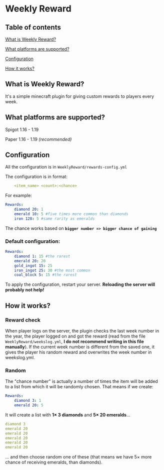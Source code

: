 # **Weekly Reward**
## **Table of contents**
[What is Weekly Reward?](#what-is-weekly-reward)

[What platforms are supported?](#what-platforms-are-supported)

[Configuration](#configuration)

[How it works?](#how-it-works)
## **What is Weekly Reward?**
It's a simple minecraft plugin for giving custom rewards to players every week.
## **What platforms are supported?**
Spigot 1.16 - 1.19   

Paper 1.16 - 1.19 _(recommended)_
## **Configuration**
All the configuration is in `WeeklyReward/rewards-config.yml`

The configuration is in format:
```yml
    <item_name> <count>:<chance>
```
For example:
```yml
Rewards:
    diamond 20: 1
    emerald 10: 5 #five times more common than diamonds
    iron 128: 5 #same rarity as emeralds
```
The chance works based on **`bigger number => bigger chance of gaining`**

### Default configuration:
```yml
Rewards:
    diamond 1: 15 #the rarest
    emerald 20: 20
    gold_ingot 15: 25
    iron_ingot 25: 30 #the most common
    coal_block 5: 15 #the rarest
```
To apply the configuration, restart your server. **Reloading the server will probably not help!**
## **How it works?**
### Reward check
When player logs on the server, the plugin checks the last week number in the year, the player logged on and got the reward (read from the file `WeeklyReward/weekslog.yml`, **I do not recommend writing in this file manually**). If the current week number is different from the saved one, it gives the player his random reward and overwrites the week number in weekslog.yml.
### Random
The "chance number" is actually a number of times the item will be added to a list from which it will be randomly chosen. That means if we create:
````yml
Rewards:
    diamond 3: 1
    emerald 20: 5
````
It will create a list with **1× 3 diamonds** and **5× 20 emeralds**...
````yml
diamond 3
emerald 20
emerald 20
emerald 20
emerald 20
emerald 20
````
... and then choose random one of these (that means we have 5× more chance of receiving emeralds, than diamonds).
